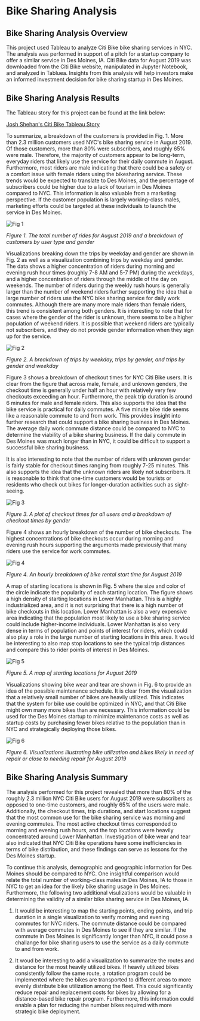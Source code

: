 # Bike Sharing Analysis

## Bike Sharing Analysis Overview

This project used Tableau to analyze Citi Bike bike sharing services in NYC. The analysis was performed in support of a pitch for a startup company to offer a similar service in Des Moines, IA. Citi Bike data for August 2019 was downloaded from the Citi Bike website, manipulated in Jupyter Notebook, and analyzed in Tabluea. Insights from this analysis will help investors make an informed investment decision for bike sharing startup in Des Moines.

## Bike Sharing Analysis Results

The Tableau story for this project can be found at the link below: 

[Josh Shehan's Citi Bike Tableau Story](https://public.tableau.com/app/profile/josh.shehan/viz/CitiBike_Challenge_16218227246710/NYCBikeSharingStory)

To summarize, a breakdown of the customers is provided in Fig. 1. More than 2.3 million customers used NYC's bike sharing service in August 2019. Of those customers, more than 80% were subscribers, and roughly 65% were male. Therefore, the majority of customers appear to be long-term, everyday riders that likely use the service for their daily commute in August. Furthermore, most riders are male indicating that there could be a safety or a comfort issue with female riders using the bikesharing service. These trends would be expected to translate to Des Moines, and the percentage of subscribers could be higher due to a lack of tourism in Des Moines compared to NYC. This information is also valuable from a marketing perspective. If the customer population is largely working-class males, marketing efforts could be targeted at these individuals to launch the service in Des Moines.

![Fig 1](./Resources/customer_breakdown.png)

*Figure 1. The total number of rides for August 2019 and a breakdown of customers by user type and gender*

Visualizations breaking down the trips by weekday and gender are shown in Fig. 2 as well as a visualization combining trips by weekday and gender. The data shows a higher concentration of riders during morning and evening rush hour times (roughly 7-8 AM and 5-7 PM) during the weekdays, and a higher concentration of riders through the middle of the day on weekends. The number of riders during the weekly rush hours is generally larger than the number of weekend riders further supporting the idea that a large number of riders use the NYC bike sharing service for daily work commutes. Although there are many more male riders than female riders, this trend is consistent among both genders. It is interesting to note that for cases where the gender of the rider is unknown, there seems to be a higher population of weekend riders. It is possible that weekend riders are typically not subscribers, and they do not provide gender information when they sign up for the service.

![Fig 2](./Resources/trips_breakdown.png)

*Figure 2. A breakdown of trips by weekday, trips by gender, and trips by gender and weekday*

Figure 3 shows a breakdown of checkout times for NYC Citi Bike users. It is clear from the figure that across male, female, and unknown genders, the checkout time is generally under half an hour with relatively very few checkouts exceeding an hour. Furthermore, the peak trip duration is around 6 minutes for male and female riders. This also supports the idea that the bike service is practical for daily commutes. A five minute bike ride seems like a reasonable commute to and from work. This provides insight into further research that could support a bike sharing business in Des Moines. The average daily work commute distance could be compared to NYC to determine the viability of a bike sharing business. If the daily commute in Des Moines was much longer than in NYC, it could be difficult to support a successful bike sharing business. 

It is also interesting to note that the number of riders with unknown gender is fairly stable for checkout times ranging from roughly 7-25 minutes. This also supports the idea that the unknown riders are likely not subscribers. It is reasonable to think that one-time customers would be tourists or residents who check out bikes for longer-duration activities such as sight-seeing.

![Fig 3](./Resources/checkout_times_breakdown.png)

*Figure 3. A plot of checkout times for all users and a breakdown of checkout times by gender*

Figure 4 shows an hourly breakdown of the number of bike checkouts. The highest concentrations of bike checkouts occur during morning and evening rush hours supporting the arguments made previously that many riders use the service for work commutes.

![Fig 4](./Resources/August_peak_hours.png)

*Figure 4. An hourly breakdown of bike rental start time for August 2019*

A map of starting locations is shown in Fig. 5 where the size and color of the circle indicate the popularity of each starting location. The figure shows a high density of starting locations in Lower Manhattan. This is a highly industrialized area, and it is not surprising that there is a high number of bike checkouts in this location. Lower Manhattan is also a very expensive area indicating that the population most likely to use a bike sharing service could include higher-income individuals. Lower Manhattan is also very dense in terms of population and points of interest for riders, which could also play a role in the large number of starting locations in this area. It would be interesting to also map stop locations to see the typical trip distances and compare this to rider points of interest in Des Moines.

![Fig 5](./Resources/top_starting_locations.png)

*Figure 5. A map of starting locations for August 2019*

Visualizations showing bike wear and tear are shown in Fig. 6 to provide an idea of the possible maintenance schedule. It is clear from the visualization that a relatively small number of bikes are heavily utilized. This indicates that the system for bike use could be optimized in NYC, and that Citi Bike might own many more bikes than are necessary. This information could be used for the Des Moines startup to minimize maintenance costs as well as startup costs by purchasing fewer bikes relative to the population than in NYC and strategically deploying those bikes.

![Fig 6](./Resources/bike_wear_and_tear.png)

*Figure 6. Visualizations illustrating bike utilization and bikes likely in need of repair or close to needing repair for August 2019*

## Bike Sharing Analysis Summary

The analysis performed for this project revealed that more than 80% of the roughly 2.3 million NYC Citi Bike users for August 2019 were subscribers as opposed to one-time customers, and roughly 65% of the users were male. Additionally, the checkout times, trip durations, and start locations suggest that the most common use for the bike sharing service was morning and evening commutes. The most active checkout times corresponded to morning and evening rush hours, and the top locations were heavily concentrated around Lower Manhattan. Investigation of bike wear and tear also indicated that NYC Citi Bike operations have some inefficiencies in terms of bike distribution, and these findings can serve as lessons for the Des Moines startup.

To continue this analysis, demographic and geographic information for Des Moines should be compared to NYC. One insightful comparison would relate the total number of working-class males in Des Moines, IA to those in NYC to get an idea for the likely bike sharing usage in Des Moines. Furthermore, the following two additional visulizations would be valuable in determining the validity of a similar bike sharing service in Des Moines, IA.

1. It would be interesting to map the starting points, ending points, and trip duration in a single visualization to verify morning and evening commutes for NYC riders. The commute distance could be compared with average commutes in Des Moines to see if they are similar. If the commute in Des Moines is significantly longer than NYC, it could pose a challange for bike sharing users to use the service as a daily commute to and from work.

2. It woud be interesting to add a visualization to summarize the routes and distance for the most heavily utilized bikes. If heavily utilized bikes consistently follow the same route, a rotation program could be implemented where the bikes are transported to different areas to more evenly distribute bike utilization among the fleet. This could significantly reduce repair and replacement costs for bikes by allowing for a distance-based bike repair program. Furthermore, this information could enable a plan for reducing the number bikes required with more strategic bike deployment.